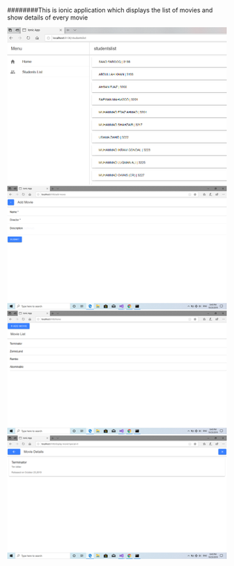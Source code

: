 ########This is ionic application which displays the list of movies and show details of every movie


<img src="Screenshot (4).PNG" widht="500">
<img src="Screenshot (5).PNG" widht="500">
<img src="Screenshot (6).PNG" widht="500">
<img src="Screenshot (7).PNG" widht="500">